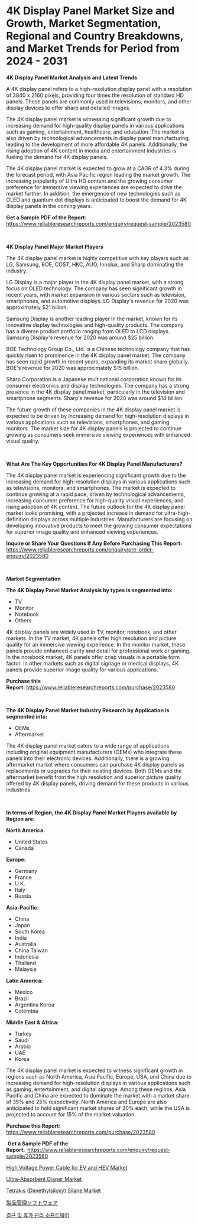 <p><h1>4K Display Panel Market Size and Growth, Market Segmentation, Regional and Country Breakdowns, and Market Trends for Period from 2024 -  2031</h1></p><p><strong>4K Display Panel Market Analysis and Latest Trends</strong></p>
<p><p>A 4K display panel refers to a high-resolution display panel with a resolution of 3840 x 2160 pixels, providing four times the resolution of standard HD panels. These panels are commonly used in televisions, monitors, and other display devices to offer sharp and detailed images.</p><p>The 4K display panel market is witnessing significant growth due to increasing demand for high-quality display panels in various applications such as gaming, entertainment, healthcare, and education. The market is also driven by technological advancements in display panel manufacturing, leading to the development of more affordable 4K panels. Additionally, the rising adoption of 4K content in media and entertainment industries is fueling the demand for 4K display panels.</p><p>The 4K display panel market is expected to grow at a CAGR of 4.3% during the forecast period, with Asia Pacific region leading the market growth. The increasing popularity of Ultra HD content and the growing consumer preference for immersive viewing experiences are expected to drive the market further. In addition, the emergence of new technologies such as OLED and quantum dot displays is anticipated to boost the demand for 4K display panels in the coming years.</p></p>
<p><strong>Get a Sample PDF of the Report:&nbsp;</strong> <a href="https://www.reliableresearchreports.com/enquiry/request-sample/2023580">https://www.reliableresearchreports.com/enquiry/request-sample/2023580</a></p>
<p>&nbsp;</p>
<p><strong>4K Display Panel Major Market Players</strong></p>
<p><p>The 4K display panel market is highly competitive with key players such as LG, Samsung, BOE, COST, HKC, AUO, Innolux, and Sharp dominating the industry. </p><p>LG Display is a major player in the 4K display panel market, with a strong focus on OLED technology. The company has seen significant growth in recent years, with market expansion in various sectors such as television, smartphones, and automotive displays. LG Display's revenue for 2020 was approximately $21 billion.</p><p>Samsung Display is another leading player in the market, known for its innovative display technologies and high-quality products. The company has a diverse product portfolio ranging from OLED to LCD displays. Samsung Display's revenue for 2020 was around $25 billion.</p><p>BOE Technology Group Co., Ltd. is a Chinese technology company that has quickly risen to prominence in the 4K display panel market. The company has seen rapid growth in recent years, expanding its market share globally. BOE's revenue for 2020 was approximately $15 billion.</p><p>Sharp Corporation is a Japanese multinational corporation known for its consumer electronics and display technologies. The company has a strong presence in the 4K display panel market, particularly in the television and smartphone segments. Sharp's revenue for 2020 was around $14 billion.</p><p>The future growth of these companies in the 4K display panel market is expected to be driven by increasing demand for high-resolution displays in various applications such as televisions, smartphones, and gaming monitors. The market size for 4K display panels is projected to continue growing as consumers seek immersive viewing experiences with enhanced visual quality.</p></p>
<p>&nbsp;</p>
<p><strong>What Are The Key Opportunities For 4K Display Panel Manufacturers?</strong></p>
<p><p>The 4K display panel market is experiencing significant growth due to the increasing demand for high-resolution displays in various applications such as televisions, monitors, and smartphones. The market is expected to continue growing at a rapid pace, driven by technological advancements, increasing consumer preference for high-quality visual experiences, and rising adoption of 4K content. The future outlook for the 4K display panel market looks promising, with a projected increase in demand for ultra-high-definition displays across multiple industries. Manufacturers are focusing on developing innovative products to meet the growing consumer expectations for superior image quality and enhanced viewing experiences.</p></p>
<p><strong>Inquire or Share Your Questions If Any Before Purchasing This Report:</strong> <a href="https://www.reliableresearchreports.com/enquiry/pre-order-enquiry/2023580">https://www.reliableresearchreports.com/enquiry/pre-order-enquiry/2023580</a></p>
<p>&nbsp;</p>
<p><strong>Market Segmentation</strong></p>
<p><strong>The 4K Display Panel Market Analysis by types is segmented into:</strong></p>
<p><ul><li>TV</li><li>Monitor</li><li>Notebook</li><li>Others</li></ul></p>
<p><p>4K display panels are widely used in TV, monitor, notebook, and other markets. In the TV market, 4K panels offer high resolution and picture quality for an immersive viewing experience. In the monitor market, these panels provide enhanced clarity and detail for professional work or gaming. In the notebook market, 4K panels offer crisp visuals in a portable form factor. In other markets such as digital signage or medical displays, 4K panels provide superior image quality for various applications.</p></p>
<p><strong>Purchase this Report:&nbsp;</strong><a href="https://www.reliableresearchreports.com/purchase/2023580">https://www.reliableresearchreports.com/purchase/2023580</a></p>
<p>&nbsp;</p>
<p><strong>The 4K Display Panel Market Industry Research by Application is segmented into:</strong></p>
<p><ul><li>OEMs</li><li>Aftermarket</li></ul></p>
<p><p>The 4K display panel market caters to a wide range of applications including original equipment manufacturers (OEMs) who integrate these panels into their electronic devices. Additionally, there is a growing aftermarket market where consumers can purchase 4K display panels as replacements or upgrades for their existing devices. Both OEMs and the aftermarket benefit from the high resolution and superior picture quality offered by 4K display panels, driving demand for these products in various industries.</p></p>
<p>&nbsp;</p>
<p><strong>In terms of Region, the 4K Display Panel Market Players available by Region are:</strong></p>
<p>
    <p> <strong> North America: </strong>
        <ul>
            <li>United States</li>
            <li>Canada</li>
        </ul>
        </p> 
    <p> <strong> Europe: </strong>
        <ul>
            <li>Germany</li>
            <li>France</li>
            <li>U.K.</li>
            <li>Italy</li>
            <li>Russia</li>
        </ul>
        </p> 
    <p> <strong> Asia-Pacific: </strong>
        <ul>
            <li>China</li>
            <li>Japan</li>
            <li>South Korea</li>
            <li>India</li>
            <li>Australia</li>
            <li>China Taiwan</li>
            <li>Indonesia</li>
            <li>Thailand</li>
            <li>Malaysia</li>
        </ul>
        </p> 
    <p> <strong> Latin America: </strong>
        <ul>
            <li>Mexico</li>
            <li>Brazil</li>
            <li>Argentina Korea</li>
            <li>Colombia</li>
        </ul>
        </p> 
    <p> <strong> Middle East & Africa: </strong>
        <ul>
            <li>Turkey</li>
            <li>Saudi</li>
            <li>Arabia</li>
            <li>UAE</li>
            <li>Korea</li>
        </ul>
    </p>
    </p>
<p><p>The 4K display panel market is expected to witness significant growth in regions such as North America, Asia Pacific, Europe, USA, and China due to increasing demand for high-resolution displays in various applications such as gaming, entertainment, and digital signage. Among these regions, Asia Pacific and China are expected to dominate the market with a market share of 35% and 25% respectively. North America and Europe are also anticipated to hold significant market shares of 20% each, while the USA is projected to account for 15% of the market valuation.</p></p>
<p><strong>Purchase this Report: </strong><a href="https://www.reliableresearchreports.com/purchase/2023580">https://www.reliableresearchreports.com/purchase/2023580</a></p>
<p>&nbsp;<strong>Get a Sample PDF of the Report:&nbsp;&nbsp;</strong><a href="https://www.reliableresearchreports.com/enquiry/request-sample/2023580">https://www.reliableresearchreports.com/enquiry/request-sample/2023580</a></p>
<p><strong></strong></p>
<p><p><a href="https://view.publitas.com/reportprime-1/high-voltage-power-cable-for-ev-and-hev-market-growth-market-trends-covid-19-impact-and-forecasts-for-period-from-2024-2031/">High Voltage Power Cable for EV and HEV Market</a></p><p><a href="https://view.publitas.com/reportprime-1/ultra-absorbent-diaper-market-centers-on-aspects-such-as-market-growth-market-share-market-opportunity-and-projected-forecasts-spanning-from-2024-to-2031/">Ultra-Absorbent Diaper Market</a></p><p><a href="https://noble-drawer-34c.notion.site/Tetrakis-Dimethylsiloxy-Silane-Market-Challenges-Opportunities-and-Growth-Drivers-and-Major-Mar-8711c8c16600440986cf41f5d5288021">Tetrakis (Dimethylsiloxy) Silane Market</a></p><p><a href="https://medium.com/@caleyost2023/%E8%A3%BD%E5%93%81%E7%AE%A1%E7%90%86%E3%82%BD%E3%83%95%E3%83%88%E3%82%A6%E3%82%A7%E3%82%A2%E5%B8%82%E5%A0%B4%E3%81%AE%E5%88%86%E6%9E%90-%E3%82%B0%E3%83%AD%E3%83%BC%E3%83%90%E3%83%AB%E6%A5%AD%E7%95%8C%E3%81%AE%E8%A6%8B%E9%80%9A%E3%81%97%E3%81%A8%E4%BA%88%E6%B8%AC-2024%E5%B9%B4%E3%81%8B%E3%82%892031%E5%B9%B4%E3%81%BE%E3%81%A7-8d2400fdd175">製品管理ソフトウェア</a></p><p><a href="https://medium.com/@jimmieytrau676766/%EB%B6%80%EC%9E%AC-%EB%B0%8F-%ED%9C%B4%EA%B0%80-%EA%B4%80%EB%A6%AC-%EC%86%8C%ED%94%84%ED%8A%B8%EC%9B%A8%EC%96%B4-%EC%8B%9C%EC%9E%A5-%EA%B7%9C%EB%AA%A8-%EC%8B%9C%EC%9E%A5-%EC%A0%84%EB%A7%9D-%EB%B0%8F-%EC%8B%9C%EC%9E%A5-%EC%98%88%EC%B8%A1-2024%EB%85%84%EB%B6%80%ED%84%B0-2031%EB%85%84-a646db4ac070">결근 및 휴가 관리 소프트웨어</a></p></p>